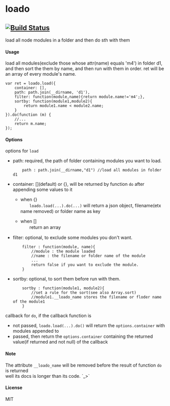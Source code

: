 # loado
[![Build Status](https://travis-ci.org/AsherWang/loado.svg?branch=master)](https://travis-ci.org/AsherWang/loado)  
-----
load all node modules in a folder and then do sth with them

#### Usage
load all modules(exclude those whose attr(name) equals 'm4') in folder d1,
and then sort the them by name, and then run with them in order.
ret will be an array of every module's name.

``` "javascript"
var ret = loado.load({
    container: [],
    path: path.join(__dirname, 'd1'),
    filter: function(module,name){return module.name!='m4';},
    sortby: function(module1,module2){
        return module1.name < module2.name;
    }
}).do(function (m) {
    //...
    return m.name;
});
```
#### Options
options for `load`
+ path: required, the path of folder containing modules you want to load.

    ``` "javascript"
        path : path.join(__dirname,"d1") //load all modules in folder d1
    ```

+ container: []\(default\) or {}, will be returned by function `do` after appending some values to it  
    + when {}  
    　　`loado.load(...).do(...)` will return a json object, filename(etx name removed) or folder name as key

    + when []  
    　　return an array

+ filter: optional, to exclude some modules you don't want.

    ``` "javascript"
        filter : function(module, name){
            //module : the module loaded
            //name : the filename or folder name of the module
            ...
            return false if you want to exclude the module.
        }
    ```

+ sortby: optional, to sort them before run with them.

    ``` "javascript"
        sortby : function(module1, module2){
            //set a rule for the sort(see also Array.sort)
            //module1.__loado_name stores the filename or floder name of the module1
        }
    ```

callback for `do`, if the callback function is
+ not passed, ```loado.load(...).do()``` will return the ```options.container``` with modules appended to
+ passed, then return the ```options.container``` containing the returned value(if returned and not null) of the callback

#### Note
The attribute `__loado_name` will be removed before the result of function `do` is returned  
well its docs is longer than its code. ´_>`
#### License
MIT

